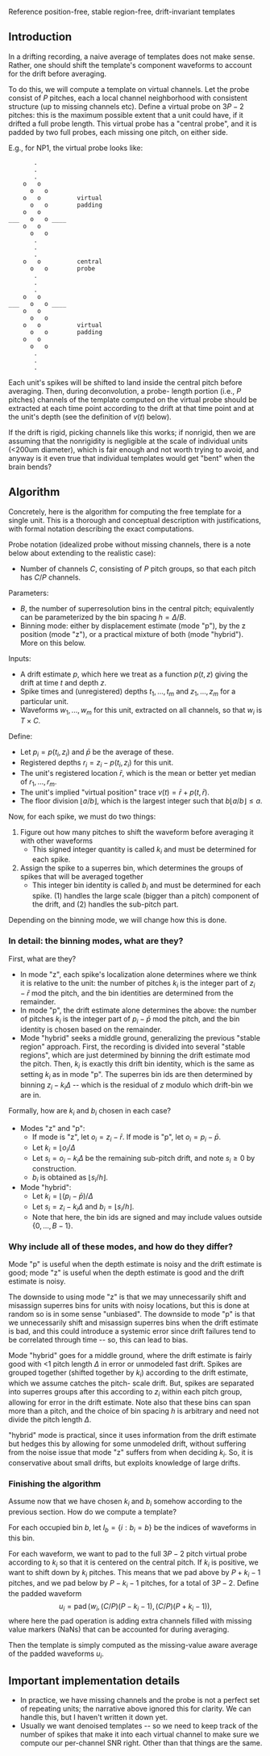 Reference position-free, stable region-free, drift-invariant templates

## Introduction

In a drifting recording, a naive average of templates does not make sense.
Rather, one should shift the template's component waveforms to account for
the drift before averaging.

To do this, we will compute a template on virtual channels. Let the probe
consist of $P$ pitches, each a local channel neighborhood with consistent
structure (up to missing channels etc). Define a virtual probe on $3P-2$
pitches: this is the maximum possible extent that a unit could have, if it
drifted a full probe length. This virtual probe has a "central probe", and
it is padded by two full probes, each missing one pitch, on either side.

E.g., for NP1, the virtual probe looks like:
```
       .
       .
       .
    o   o
      o   o
    o   o          virtual
      o   o        padding
    o   o
___   o   o ____
    o   o
      o   o
       .
       .
       .
    o   o          central
      o   o        probe
       .
       .
       .
    o   o
___   o   o ____
    o   o
      o   o
    o   o          virtual
      o   o        padding
    o   o
      o   o
       .
       .
       .
```

Each unit's spikes will be shifted to land inside the central
pitch before averaging. Then, during deconvolution, a probe-
length portion (i.e., $P$ pitches) channels of the template
computed on the virtual probe should be extracted at each time
point according to the drift at that time point and at the
unit's depth (see the definition of $v(t)$ below).

If the drift is rigid, picking channels like this works; if
nonrigid, then we are assuming that the nonrigidity is
negligible at the scale of individual units (<200um diameter),
which is fair enough and not worth trying to avoid, and anyway
is it even true that individual templates would get "bent"
when the brain bends?

## Algorithm

Concretely, here is the algorithm for computing the free
template for a single unit. This is a thorough and conceptual
description with justifications, with formal notation describing
the exact computations.

Probe notation (idealized probe without missing channels,
there is a note below about extending to the realistic case):
 - Number of channels $C$, consisting of $P$ pitch groups,
   so that each pitch has $C/P$ channels.

Parameters:
 - $B$, the number of superresolution bins in the central
   pitch; equivalently can be parameterized by the bin
   spacing $h=\Delta/B$.
 - Binning mode: either by displacement estimate (mode
   "p"), by the z position (mode "z"), or a practical
   mixture of both (mode "hybrid"). More on this below.

Inputs:
 - A drift estimate $p$, which here we treat as a function
   $p(t,z)$ giving the drift at time $t$ and depth $z$.
 - Spike times and (unregistered) depths $t_1,...,t_m$ and
   $z_1,...,z_m$ for a particular unit.
 - Waveforms $w_1,...,w_m$ for this unit, extracted on all
   channels, so that $w_i$ is $T\times C$.

Define:
 - Let $p_i=p(t_i,z_i)$ and $\bar{p}$ be the average of these.
 - Registered depths $r_i = z_i - p(t_i,z_i)$ for this unit.
 - The unit's registered location $\bar{r}$, which is the mean
   or better yet median of $r_1,...,r_m$.
 - The unit's implied "virtual position" trace
   $v(t) = \bar{r} + p(t, \bar{r})$.
 - The floor division $\lfloor a/b \rfloor$, which is the largest
   integer such that $b \lfloor a/b \rfloor \leq a$.


Now, for each spike, we must do two things:
 1. Figure out how many pitches to shift the waveform before
    averaging it with other waveforms
     - This signed integer quantity is called $k_i$ and must
       be determined for each spike.
 2. Assign the spike to a superres bin, which determines the
    groups of spikes that will be averaged together
     - This integer bin identity is called $b_i$ and must
       be determined for each spike.
(1) handles the large scale (bigger than a pitch) component of the
drift, and (2) handles the sub-pitch part.

Depending on the binning mode, we will change how this is done.

### In detail: the binning modes, what are they?

First, what are they?
 - In mode "z", each spike's localization alone determines where we think it
   is relative to the unit: the number of pitches $k_i$ is the integer part
   of $z_i - \bar{r}$ mod the pitch, and the bin identities are determined
   from the remainder.
 - In mode "p", the drift estimate alone determines the above: the number
   of pitches $k_i$ is the integer part of $p_i - \bar{p}$ mod the pitch,
   and the bin identity is chosen based on the remainder.
 - Mode "hybrid" seeks a middle ground, generalizing the previous "stable
   region" approach. First, the recording is divided into several "stable
   regions", which are just determined by binning the drift estimate mod
   the pitch. Then, $k_i$ is exactly this drift bin identity, which is the
   same as setting $k_i$ as in mode "p". The superres bin ids are then
   determined by binning $z_i - k_i\Delta$ -- which is the residual of $z$
   modulo which drift-bin we are in.

Formally, how are $k_i$ and $b_i$ chosen in each case?

 - Modes "z" and "p":
    - If mode is "z", let $o_i=z_i-\bar{r}$. If mode is "p", let
      $o_i=p_i-\bar{p}$.
    - Let $k_i = \lfloor o_i / \Delta$
    - Let $s_i = o_i - k_i\Delta$ be the remaining sub-pitch
      drift, and note $s_i\geq0$ by construction.
    - $b_i$ is obtained as $\lfloor s_i / h\rfloor$.
 - Mode "hybrid":
    - Let $k_i = \lfloor (p_i - \bar{p}) / \Delta$
    - Let $s_i = z_i - k_i\Delta$ and $b_i=\lfloor s_i / h\rfloor$.
    - Note that here, the bin ids are signed and may include values
      outside $\{0,...,B - 1\}$.

### Why include all of these modes, and how do they differ?

Mode "p" is useful when the depth estimate is noisy and the
drift estimate is good; mode "z" is useful when the depth estimate
is good and the drift estimate is noisy.

The downside to using mode "z" is that we may unnecessarily shift
and misassign superres bins for units with noisy locations, but this
is done at random so is in some sense "unbiased". The downside to mode
"p" is that we unnecessarily shift and misassign superres bins when
the drift estimate is bad, and this could introduce a systemic error
since drift failures tend to be correlated through time -- so, this
can lead to bias.

Mode "hybrid" goes for a middle ground, where the drift estimate is
fairly good with <1 pitch length $\Delta$ in error or unmodeled fast
drift. Spikes are grouped together (shifted together by $k_i$)
according to the drift estimate, which we assume catches the pitch-
scale drift. But, spikes are separated into superres groups after
this according to $z_i$ within each pitch group, allowing for error
in the drift estimate. Note also that these bins can span more than
a pitch, and the choice of bin spacing $h$ is arbitrary and need not
divide the pitch length $\Delta$.

"hybrid" mode is practical, since it uses information from the drift
estimate but hedges this by allowing for some unmodeled drift, without
suffering from the noise issue that mode "z" suffers from when deciding
$k_i$. So, it is conservative about small drifts, but exploits knowledge
of large drifts.

### Finishing the algorithm

Assume now that we have chosen $k_i$ and $b_i$ somehow according to
the previous section. How do we compute a template?

For each occupied bin $b$, let $I_b = \{ i : b_i = b \}$ be the indices
of waveforms in this bin.

For each waveform, we want to pad to the full $3P-2$ pitch virtual
probe according to $k_i$ so that it is centered on the central pitch.
If $k_i$ is positive, we want to shift down by $k_i$ pitches.
This means that we pad above by $P + k_i - 1$ pitches, and we pad below
by $P - k_i - 1$ pitches, for a total of $3P-2$. Define the padded waveform
$$
u_i = \operatorname{pad}(w_i, (C/P)(P - k_i - 1), (C/P)(P + k_i - 1)),
$$
where here the pad operation is adding extra channels filled with
missing value markers (NaNs) that can be accounted for during averaging.

Then the template is simply computed as the missing-value aware average
of the padded waveforms $u_i$.

## Important implementation details

 - In practice, we have missing channels and the probe is not a perfect
   set of repeating units; the narrative above ignored this for clarity.
   We can handle this, but I haven't written it down yet.
 - Usually we want denoised templates -- so we need to keep track of
   the number of spikes that make it into each virtual channel to 
   make sure we compute our per-channel SNR right. Other than that
   things are the same.
